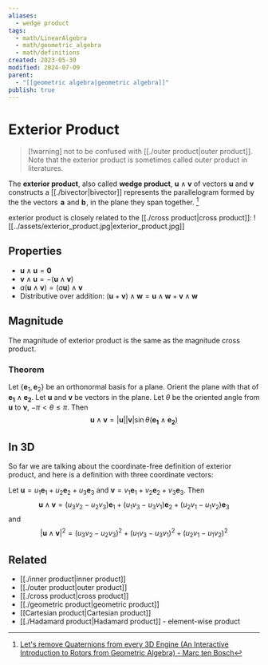 ```yaml
---
aliases:
  - wedge product
tags:
  - math/LinearAlgebra
  - math/geometric_algebra
  - math/definitions
created: 2023-05-30
modified: 2024-07-09
parent:
  - "[[geometric algebra|geometric algebra]]"
publish: true
---
```

# Exterior Product

> [!warning] not to be confused with [[./outer product|outer product]]. Note that the exterior product is sometimes called outer product in literatures.

The **exterior product**, also called **wedge product**, $\mathbf{u} \wedge \mathbf{v}$ of vectors $\mathbf{u}$ and $\mathbf{v}$ constructs a [[./bivector|bivector]] represents the parallelogram formed by the the vectors  $\mathbf{a}$  and $\mathbf{b}$ , in the plane they span together. [^1]

exterior product is closely related to the [[./cross product|cross product]]:
![[../assets/exterior_product.jpg|exterior_product.jpg]]

## Properties
- $\mathbf{u} \wedge \mathbf{u} = \mathbf{0}$
- $\mathbf{v} \wedge \mathbf{u} = -(\mathbf{u} \wedge \mathbf{v})$
- $a(\mathbf{u} \wedge \mathbf{v}) = (a\mathbf{u}) \wedge \mathbf{v}$
- Distributive over addition: $(\mathbf{u} +\mathbf{v} ) \wedge \mathbf{w} = \mathbf{u} \wedge \mathbf{w} + \mathbf{v} \wedge \mathbf{w}$

## Magnitude
The magnitude of exterior product is the same as the magnitude cross product.

### Theorem
Let $\{ \mathbf{e}_1, \mathbf{e}_2 \}$ be an orthonormal basis for a plane. Orient the plane with that of $\mathbf{e_1} \wedge \mathbf{e_2}$. Let $\mathbf{u}$ and $\mathbf{v}$ be vectors in the plane. Let $\theta$ be the oriented angle from $\mathbf{u}$ to $\mathbf{v}$, $-\pi < \theta \le \pi$. Then
$$
\mathbf{u} \wedge \mathbf{v} = |\mathbf{u}||\mathbf{v}| \sin \theta (\mathbf{e_1} \wedge \mathbf{e_2})
$$

## In 3D
So far we are talking about the coordinate-free definition of exterior product, and here is a definition with three coordinate vectors:

Let $\mathbf{u} = u_1 \mathbf{e}_1 + u_2 \mathbf{e}_2 + u_3 \mathbf{e}_3$ and $\mathbf{v} = v_1 \mathbf{e}_1 + v_2 \mathbf{e}_2 + v_3 \mathbf{e}_3$.
Then
$$
\mathbf{u} \wedge \mathbf{v} = (u_3v_2 - u_2v_3) \mathbf{e}_1 + (u_1v_3-u_3v_1) \mathbf{e}_2 + (u_2v_1 - u_1v_2) \mathbf{e}_3
$$
and
$$
\left|\mathbf{u} \wedge \mathbf{v}\right|^2 = (u_3v_2 - u_2v_3)^2 + (u_1v_3-u_3v_1)^2 + (u_2v_1 - u_1v_2)^2
$$

## Related
- [[./inner product|inner product]]
- [[./outer product|outer product]]
- [[./cross product|cross product]]
- [[./geometric product|geometric product]]
- [[Cartesian product|Cartesian product]]
- [[./Hadamard product|Hadamard product]] - element-wise product

[^1]: [Let's remove Quaternions from every 3D Engine (An Interactive Introduction to Rotors from Geometric Algebra) - Marc ten Bosch](https://marctenbosch.com/quaternions)